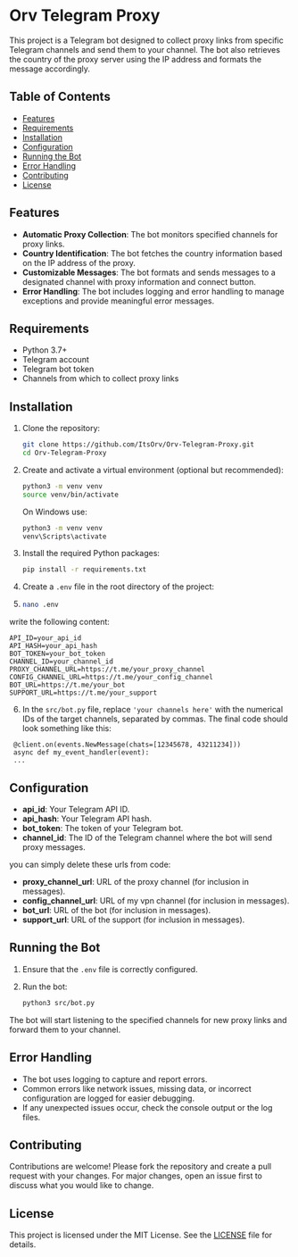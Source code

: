 # Orv Telegram Proxy

This project is a Telegram bot designed to collect proxy links from specific Telegram channels and send them to your channel. The bot also retrieves the country of the proxy server using the IP address and formats the message accordingly.

## Table of Contents

- [Features](#features)
- [Requirements](#requirements)
- [Installation](#installation)
- [Configuration](#configuration)
- [Running the Bot](#running-the-bot)
- [Error Handling](#error-handling)
- [Contributing](#contributing)
- [License](#license)

## Features

- **Automatic Proxy Collection**: The bot monitors specified channels for proxy links.
- **Country Identification**: The bot fetches the country information based on the IP address of the proxy.
- **Customizable Messages**: The bot formats and sends messages to a designated channel with proxy information and connect button.
- **Error Handling**: The bot includes logging and error handling to manage exceptions and provide meaningful error messages.

## Requirements

- Python 3.7+
- Telegram account
- Telegram bot token
- Channels from which to collect proxy links

## Installation

1. Clone the repository:

   ```bash
   git clone https://github.com/ItsOrv/Orv-Telegram-Proxy.git
   cd Orv-Telegram-Proxy
   ```

2. Create and activate a virtual environment (optional but recommended):

   ```bash
   python3 -m venv venv
   source venv/bin/activate
   ```
   
   On Windows use:
   ```bash
   python3 -m venv venv
   venv\Scripts\activate
   ```
   
4. Install the required Python packages:

   ```bash
   pip install -r requirements.txt
   ```

5. Create a `.env` file in the root directory of the project:
6. 
   ```bash   
   nano .env
   ```
 
 write the following content:

   ```env
   API_ID=your_api_id
   API_HASH=your_api_hash
   BOT_TOKEN=your_bot_token
   CHANNEL_ID=your_channel_id
   PROXY_CHANNEL_URL=https://t.me/your_proxy_channel
   CONFIG_CHANNEL_URL=https://t.me/your_config_channel
   BOT_URL=https://t.me/your_bot
   SUPPORT_URL=https://t.me/your_support
   ```

 6. In the `src/bot.py` file, replace `'your channels here'` with the numerical IDs of the target channels, separated by commas. The final code should look something like this:

  ```
   @client.on(events.NewMessage(chats=[12345678, 43211234]))
   async def my_event_handler(event):
   ...
   ```

## Configuration

- **api_id**: Your Telegram API ID.
- **api_hash**: Your Telegram API hash.
- **bot_token**: The token of your Telegram bot.
- **channel_id**: The ID of the Telegram channel where the bot will send proxy messages.

you can simply delete these urls from code:

- **proxy_channel_url**: URL of the proxy channel (for inclusion in messages).
- **config_channel_url**: URL of my vpn channel (for inclusion in messages).
- **bot_url**: URL of the bot (for inclusion in messages).
- **support_url**: URL of the support (for inclusion in messages).

## Running the Bot

1. Ensure that the `.env` file is correctly configured.
2. Run the bot:

   ```bash
   python3 src/bot.py
   ```

The bot will start listening to the specified channels for new proxy links and forward them to your channel.

## Error Handling

- The bot uses logging to capture and report errors.
- Common errors like network issues, missing data, or incorrect configuration are logged for easier debugging.
- If any unexpected issues occur, check the console output or the log files.

## Contributing

Contributions are welcome! Please fork the repository and create a pull request with your changes. For major changes, open an issue first to discuss what you would like to change.

## License

This project is licensed under the MIT License. See the [LICENSE](LICENSE) file for details.
